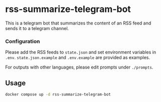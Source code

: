 # rss-summarize-telegram-bot

This is a telegram bot that summarizes the content of an RSS feed and sends it to a telegram channel.

### Configuration

Please add the RSS feeds to `state.json` and set environment variables in `.env`. `state.json.example` and `.env.example` are provided as examples.

For outputs with other languages, please edit prompts under `./prompts`.

## Usage

```bash
docker compose up -d rss-summarize-telegram-bot
```